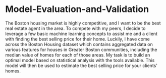 # Model-Evaluation-and-Validation
The Boston housing market is highly competitive, and I want to be the best real estate agent in the area. To compete with my peers, I decide to leverage a few basic machine learning concepts to assist me and a client with finding the best selling price for their home. Luckily, I have come across the Boston Housing dataset which contains aggregated data on various features for houses in Greater Boston communities, including the median value of homes for each of those areas. My task is to build an optimal model based on statistical analysis with the tools available. This model will then be used to estimate the best selling price for your clients' homes.
